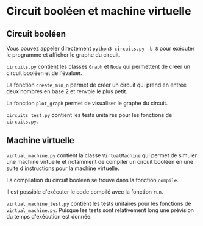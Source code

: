 # Circuit booléen et machine virtuelle

## Circuit booléen

Vous pouvez appeler directement `python3 circuits.py -b 8` pour exécuter le programme et afficher le graphe du circuit.


`circuits.py` contient les classes `Graph` et `Node` qui permettent de créer un circuit booléen et de l'évaluer.

La fonction `create_min_n` permet de créer un circuit qui prend en entrée deux nombres en base 2 et renvoie le plus petit.

La fonction `plot_graph` permet de visualiser le graphe du circuit.

`circuits_test.py` contient les tests unitaires pour les fonctions de `circuits.py`.

## Machine virtuelle

`virtual_machine.py` contient la classe `VirtualMachine` qui permet de simuler une machine virtuelle et notamment de compiler un circuit booléen en une suite d'instructions pour la machine virtuelle.

La compilation du circuit booléen se trouve dans la fonction `compile`.

Il est possible d'exécuter le code compilé avec la fonction `run`.

`virtual_machine_test.py` contient les tests unitaires pour les fonctions de `virtual_machine.py`.
Puisque les tests sont relativement long une prévision du temps d'exécution est donnée.




